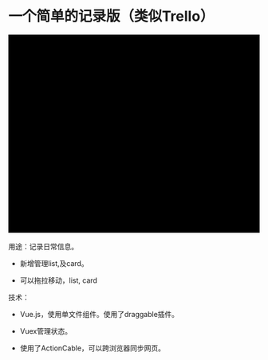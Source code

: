 # 一个简单的记录版（类似Trello）
<!-- 上传git后，public／演示图。gif的地址 -->
![image](https://github.com/chentianwei411/a-simple-reminder/blob/master/public/%E6%BC%94%E7%A4%BA%E5%9B%BE.gif)


用途：记录日常信息。

* 新增管理list,及card。

* 可以拖拉移动，list, card

技术：
* Vue.js，使用单文件组件。使用了draggable插件。

* Vuex管理状态。

* 使用了ActionCable，可以跨浏览器同步网页。
